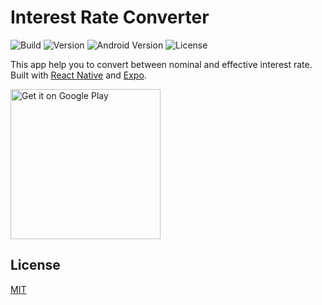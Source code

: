 # Interest Rate Converter

![Build](https://img.shields.io/github/workflow/status/dilanluna/interest-rate-converter/EAS%20Build%20and%20Submit) ![Version](https://img.shields.io/github/package-json/v/dilanluna/interest-rate-converter) ![Android Version](https://img.shields.io/badge/android-5.0%20%2B-green?logo=android&logoColor=white) ![License](https://img.shields.io/github/license/dilanluna/interest-rate-converter)

This app help you to convert between nominal and effective interest rate. Built with [React Native](https://reactnative.dev) and [Expo](https://expo.dev).

<a href="https://play.google.com/store/apps/details?id=com.dilanluna.interestrateconverter">
  <img alt="Get it on Google Play" src="http://i.imgur.com/mtGRPuM.png" width="240" />
</a>

## License

[MIT](https://github.com/dilanluna/interest-rate-converter/blob/main/LICENSE)
